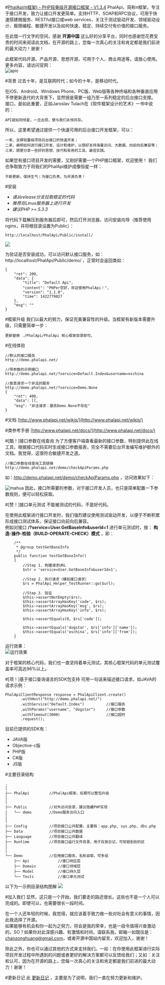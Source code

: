 #[PhalApi(π框架) - PHP轻量级开源接口框架 - V1.3.4](http://www.phalapi.net)
PhalApi，简称π框架，专注于接口开发，致力让接口开发更简单。支持HTTP、SOAP和RPC协议，可用于快速搭建微服务、RESTful接口或web services，关注于测试驱动开发、领域驱动设计、极限编程、敏捷开发以及如何快速、稳定、持续交付有价值的接口服务。
   
在此借一行文字的空间，感谢 **开源中国** 这么好的分享平台，同时也感谢您花费宝贵的时间来阅读此文档，在开源的路上，您每一次真心的关注和肯定都是我们前进的最大动力！谢谢！    
  
此框架代码开源、产品开源、思想开源，可用于个人、商业用途等，请放心使用。更多内容，请访问官网：  
![apic](http://webtools.qiniudn.com/master-LOGO-20150410_50.jpg)  

#背景
过去十年，是互联网时代；如今的十年，是移动时代。  
  
在iOS、Android、Windows Phone、PC版、Web版等各种终端和各种垂直应用不停更新迭代的大背景下，显然很是需要一组乃至一系列稳定的后台接口支撑。
接口，是如此重要，正如Jaroslav Tulach在《软件框架设计的艺术》一书中说的：
```
API就如同恒星，一旦出现，便与我们永恒共存。
```

所以，这里希望通过提供一个快速可用的后台接口开发框架，可以：

```
一来，支撑轻量级项目后台接口的快速开发；
二来，阐明如何进行接口开发、设计和维护，以很好支持海量访问、大数据、向前向后兼容等；
三来，顺便分享一些好的思想、技巧和有用的工具、最佳实践。
```

如果您有接口项目开发的需要，又刚好需要一个PHP接口框架，欢迎使用！    我们也争取致力于将我们的PhalApi维护成像恒星一样：  
```
不断更新，保持生气；为接口负责，为开源负责！
```


#安装
+ *请从release分支拉取稳定的代码*
+ *推荐在Linux服务器上进行开发*
+ *建议PHP >= 5.3.3*

将代码下载解压到服务器后即可，然后打开浏览器，访问安装向导（推荐使用nginx，并将根目录设置为Public）：  
```
http://localhost/PhalApi/Public/install/
```
  
![](http://7xiz2f.com1.z0.glb.clouddn.com/QQ20151024155002.jpg)  


为验证是否安装成功，可以访问默认接口服务，如：http://localhost/PhalApi/Public/demo/ ，正常时会返回类如：
```
{
    "ret": 200,
    "data": {
        "title": "Default Api",
        "content": "PHPer您好，欢迎使用PhalApi！",
        "version": "1.1.0",
        "time": 1422779027
    },
    "msg": ""
}
```
  
#框架升级
我们以最大的努力，保证完美兼容性的升级。当框架有新版本需要升级，只需要简单一步：  
```
更新替换 ./PhalApi/PhalApi 核心框架目录即可。
```

#在线体验
```
//默认的接口服务
http://demo.phalapi.net/

//带参数的示例接口
http://demo.phalapi.net/?service=Default.Index&username=oschina

//故意请求一个非法的服务
http://demo.phalapi.net/?service=Demo.None
{
    "ret": 400,
    "data": [],
    "msg": "非法请求：服务Demo.None不存在"
}
```

#文档
[http://www.phalapi.net/wikis/](http://www.phalapi.net/wikis/)  

  
#类参考手册
[http://www.phalapi.net/docs/](http://www.phalapi.net/docs/)  


#[酷！]接口参数在线查询
为了方便客户端查看最新的接口参数，特别提供此在线工具，根据接口代码实时生成接口参数报表，完全不需要后台开发编写维护额外的文档。我觉得，这很符合敏捷开发之道。
```
//接口参数在线查询工具链接
http://demo.phalapi.net/demo/checkApiParams.php
```
如：http://demo.phalapi.net/demo/checkApiParams.php ，访问效果如下：

 ![mahua](http://7xiz2f.com1.z0.glb.clouddn.com/index20160728224002.jpg)
 因此，接口所需要的参数，对于接口开发人员，也只是简单配置一下参数规则，便可以轻松获取。
 
#[赞！]接口单元测试
不能被测试的代码，不是好代码。 
  
在使用此框架进行接口开发时，我们强烈建议使用测试驱动开发，以便于不断积累形成接口测试体系，保证接口向前向后兼容。  
例如对接口 **/?service=User.GetBaseInfo&userId=1** 进行单元测试时，按： **构造-操作-检验（BUILD-OPERATE-CHECK）模式** ，即：  

```
    /**
     * @group testGetBaseInfo
     */ 
    public function testGetBaseInfo()
    {
        //Step 1. 构建请求URL
        $str = 'service=User.GetBaseInfo&userId=1';

        //Step 2. 执行请求（模拟接口请求）	
        $rs = PhalApi_Helper_TestRunner::go($url);

        //Step 3. 验证
        $this->assertNotEmpty($rs);
        $this->assertArrayHasKey('code', $rs);
        $this->assertArrayHasKey('msg', $rs);
        $this->assertArrayHasKey('info', $rs);

        $this->assertEquals(0, $rs['code']);

        $this->assertEquals('dogstar', $rs['info']['name']);
        $this->assertEquals('oschina', $rs['info']['from']);
    }
```
运行效果：  
 ![运行效果](http://static.oschina.net/uploads/space/2015/0204/234130_GSJ6_256338.png)  
   
对于框架的核心代码，我们也一直坚持着单元测试，其核心框架代码的单元测试覆盖率可高达96%以上。
  
#[项！]基于接口查询语言的SDK包支持
可用一句话来描述接口请求，如JAVA的请求示例：
```
PhalApiClientResponse response = PhalApiClient.create()
       .withHost("http://demo.phalapi.net/")
       .withService("Default.Index")          //接口服务
       .withParams("username", "dogstar")     //接口参数
       .withTimeout(3000)                     //接口超时
       .request();
```
  
目前已提供的SDK有：  
 + JAVA版 
 + Objective-c版
 + PHP版
 + C#版
 + JS版
  
#主要目录结构
```
.
│
├── PhalApi         //PhalApi框架，后期可以整包升级
│
│
├── Public          //对外访问目录，建议隐藏PHP实现
│   └── demo        //Demo服务访问入口
│
│
├── Config          //项目接口公共配置，主要有：app.php, sys.php, dbs.php
├── Data            //项目接口公共数据
├── Language        //项目接口公共翻译
├── Runtime         //项目接口运行文件目录，用于存放日记，可软链到别的区
│
│
└── Demo            //应用接口服务，名称自取，可多组
    ├── Api             //接口响应层
    ├── Domain          //接口领域层
    ├── Model           //接口持久层
    └── Tests           //接口单元测试

```

以下为一示例目录结构图解
![](http://7qnay5.com1.z0.glb.clouddn.com/QQ-20151015214456.jpg)   

#加入我们
显然，这只是一个开始，我们要走的路还很长。这些也不是一个人可以完成的。即使可以，也需要很长一段时间。  
  
在一个人还年轻的时候，我觉得，就应该着手致力做一些对社会有意义的事情，因此我选择了开源。  
如果能够有机会和你一起为之努力，将会是我的荣幸，也是一段令值得兴奋激动的。SO？如果你对此深感兴趣、有激情和时间，请联系我，邮箱一如既往是：chanzonghuang@gmail.com，或者开源中国站内留言，欢迎加入，谢谢！  
  
除此之外，你也可以通过其他的方式来支持我们。一如：在你使用此框架进行实际项目开发过程中所遇到的问题或者更好的解决方案都可以反馈给我们；又如：关注和认可，因为在开源的路上，您每一次真心的关注和肯定都是我们前进的最大动力！谢谢！
  
#更新日记
此 [更新日记](http://www.phalapi.net/wikis/%5B5.6%5D-%E6%9B%B4%E6%96%B0%E6%97%A5%E8%AE%B0.html) ，主要是为了说明，我们一直在努力更新和维护。


